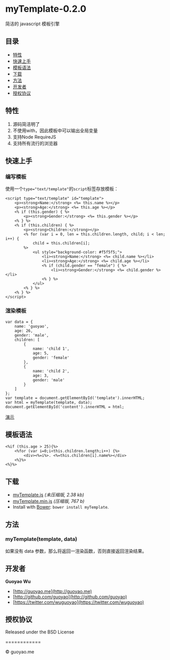 
# myTemplate-0.2.0

简洁的 javascript 模板引擎

##	目录

*	[特性](#特性)
*	[快速上手](#快速上手)
*	[模板语法](#模板语法)
*	[下载](#下载)
*	[方法](#方法)
*	[开发者](#开发者)
*	[授权协议](#授权协议)

##	特性

1.	源码简洁明了
2.  不使用with，因此模板中可以输出全局变量
3.  支持Node RequireJS
4.	支持所有流行的浏览器

## 快速上手


### 编写模板

使用一个``type="text/template"``的``script``标签存放模板：
	
	<script type="text/template" id="template">
        <p><strong>Name:</strong> <%= this.name %></p>
        <p><strong>Age:</strong> <%= this.age %></p>
        <% if (this.gender) { %>
            <p><strong>Gender:</strong> <%= this.gender %></p>
        <% } %>
        <% if (this.children) { %>
            <p><strong>Children:</strong></p>
            <% for (var i = 0, len = this.children.length, child; i < len; i++) { 
                child = this.children[i]; 
            %>
                <ul style="background-color: #f5f5f5;">
                    <li><strong>Name:</strong> <%= child.name %></li>
                    <li><strong>Age:</strong> <%= child.age %></li>
                    <% if (child.gender == "female") { %>
                        <li><strong>Gender:</strong> <%= child.gender %></li>
                    <% } %>
                </ul>
            <% } %>
        <% } %>
    </script>

### 渲染模板
	
	var data = {
        name: 'guoyao',
        age: 26,
        gender: 'male',
        children: [
            {
                name: 'child 1',
                age: 5,
                gender: 'female'
            },
            {
                name: 'child 2',
                age: 3,
                gender: 'male'
            }
        ]
    };
    var template = document.getElementById('template').innerHTML;
	var html = myTemplate(template, data);
	document.getElementById('content').innerHTML = html;


[演示](http://demo.guoyao.me/myTemplate/demo/)

##	模板语法
	
	<%if (this.age > 25){%>
		<%for (var i=0;i<this.children.length;i++) {%>
			<div><%=i%>. <%=this.children[i].name%></div>
		<%}%>
	<%}%>

##	下载

* [myTemplate.js](https://raw.github.com/guoyao/myTemplate/master/dist/myTemplate.js) *(未压缩版, 2.38 kb)* 
* [myTemplate.min.js](https://raw.github.com/guoyao/myTemplate/master/dist/myTemplate.min.js) *(压缩版, 767 b)*
* Install with [Bower](http://bower.io): `bower install myTemplate`.

## 方法

###	myTemplate(template, data)

如果没有 data 参数，那么将返回一渲染函数，否则直接返回渲染结果。

##	开发者

**Guoyao Wu**

+ [http://guoyao.me](http://guoyao.me)
+ [http://github.com/guoyao](http://github.com/guoyao)
+ [https://twitter.com/wuguoyao](https://twitter.com/wuguoyao)

## 授权协议

Released under the BSD License

============

© guoyao.me
